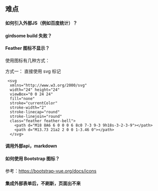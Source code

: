 ## 难点

#### 如何引入外部JS（例如百度统计）？

#### girdsome build 失败？

#### Feather 图标不显示？

使用图标有几种方式：  

方式一： 直接使用 svg 标记
```
 <svg
  xmlns="http://www.w3.org/2000/svg"
  width="24" height="24"
  viewBox="0 0 24 24"
  fill="none"
  stroke="currentColor"
  stroke-width="2"
  stroke-linecap="round"
  stroke-linejoin="round"
  class="feather feather-bell">
    <path d="M18 8A6 6 0 0 0 6 8c0 7-3 9-3 9h18s-3-2-3-9"></path>
    <path d="M13.73 21a2 2 0 0 1-3.46 0"></path>
  </svg>
```

#### 调用外部api，markdown

#### 如何使用 Bootstrap 图标？

参考：https://bootstrap-vue.org/docs/icons

#### 集成外部表单后，不刷新，页面出不来
